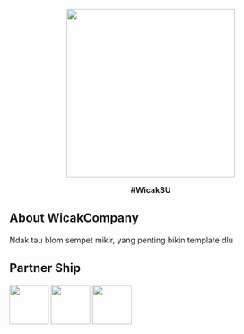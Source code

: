 <p align="center"><a href="#" target="_blank"><img src="https://wicak-bukan-joki.000webhostapp.com/img/wicakcompany.jpg" width="300"></a></p>

<strong><p align="center">#WicakSU</p></strong>

## About WicakCompany

Ndak tau blom sempet mikir, yang penting bikin template dlu

## Partner Ship
<img src="https://wicak-bukan-joki.000webhostapp.com/img/akang.jpg" alt="" width="70" height="70">
<img src="https://wicak-bukan-joki.000webhostapp.com/img/flash.jpg" alt="" width="70" height="70">
<img src="https://wicak-bukan-joki.000webhostapp.com/img/jek.jpg" alt="" width="70" height="70">
